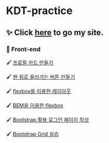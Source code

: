 # KDT-practice

## ✨ Click [here](https://shunny822.github.io/KDT-practice/) to go my site.

### 🎨 Front-end

🖌️ [프로필 카드 만들기](front/profile_card.html)

🖌️ [맨 위로 올라가는 버튼 만들기](front/scroll_to_top.html)

🖌️ [flexbox를 이용한 레이아웃](front/flexbox.html)

🖌️ [BEM을 이용한 flexbox](front/flexbox02.html)

🖌️ [Bootstrap 활용 로그인 페이지 작성](front/bootstrap_clone.html)

🖌️ [Bootstrap Grid 실습](front/grid.html)
